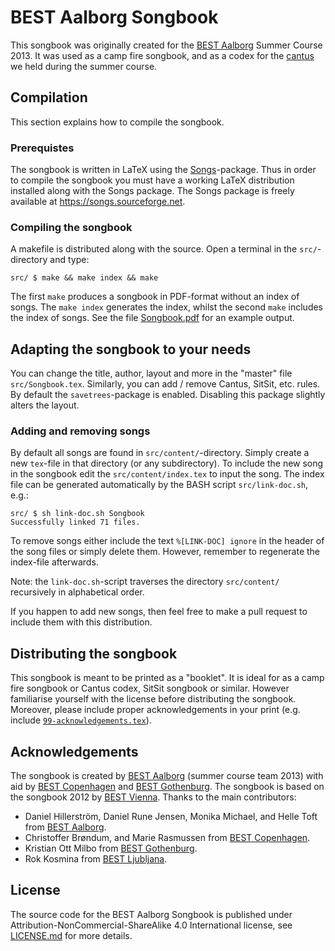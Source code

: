 # BEST Aalborg Songbook
This songbook was originally created for the [BEST Aalborg](http://best.aau.dk) Summer Course 2013. It was used as a camp fire songbook, and as a codex for the [cantus](https://en.wikipedia.org/wiki/Cantus) we held during the summer course.

## Compilation
This section explains how to compile the songbook.

### Prerequistes
The songbook is written in LaTeX using the [Songs](https://songs.sourceforge.net)-package. Thus in order to compile the songbook you must have a working LaTeX distribution installed along with the Songs package. The Songs package is freely available at https://songs.sourceforge.net.

### Compiling the songbook
A makefile is distributed along with the source. Open a terminal in the ``src/``-directory and type:
```
src/ $ make && make index && make
```
The first ``make`` produces a songbook in PDF-format without an index of songs. The ``make index`` generates the index, whilst the second ``make`` includes the index of songs.
See the file [Songbook.pdf](src/Songbook.pdf) for an example output.

## Adapting the songbook to your needs
You can change the title, author, layout and more in the "master" file ``src/Songbook.tex``.
Similarly, you can add / remove Cantus, SitSit, etc. rules.
By default the ``savetrees``-package is enabled. Disabling this package slightly alters the layout.

### Adding and removing songs
By default all songs are found in ``src/content/``-directory. Simply create a new ``tex``-file in that directory (or any subdirectory). To include the new song in the songbook edit the ``src/content/index.tex`` to input the song. The index file can be generated automatically by the BASH script ``src/link-doc.sh``, e.g.:
```
src/ $ sh link-doc.sh Songbook
Successfully linked 71 files.
```
To remove songs either include the text ``%[LINK-DOC] ignore`` in the header of the song files or simply delete them. However, remember to regenerate the index-file afterwards.

Note: the ``link-doc.sh``-script traverses the directory ``src/content/`` recursively in alphabetical order.

If you happen to add new songs, then feel free to make a pull request to include them with this distribution.

## Distributing the songbook
This songbook is meant to be printed as a "booklet". It is ideal for as a camp fire songbook or Cantus codex, SitSit songbook or similar. However familiarise yourself with the license before distributing the songbook. Moreover, please include proper acknowledgements in your print (e.g. include [``99-acknowledgements.tex``](src/content/99-acknowledgements.tex)).

## Acknowledgements
The songbook is created by [BEST Aalborg](http://best.aau.dk) (summer course team 2013) with aid by [BEST Copenhagen](http://best.dtu.dk) and [BEST Gothenburg](http://http://best.chs.chalmers.se/). 
The songbook is based on the songbook 2012 by [BEST Vienna](http://www.bestvienna.at).
Thanks to the main contributors:
  * Daniel Hillerström, Daniel Rune Jensen, Monika Michael, and Helle Toft from [BEST Aalborg](http://best.aau.dk).
  * Christoffer Brøndum, and Marie Rasmussen from [BEST Copenhagen](http://best.dtu.dk).
  * Kristian Ott Milbo from [BEST Gothenburg](http://http://best.chs.chalmers.se/).
  * Rok Kosmina from [BEST Ljubljana](http://www.bestljubljana.si/en/).

## License
The source code for the BEST Aalborg Songbook is published under Attribution-NonCommercial-ShareAlike 4.0 International license, see [LICENSE.md](LICENSE.md) for more details.
